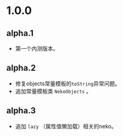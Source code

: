# 1.0.0
## alpha.1
- 第一个内测版本。

## alpha.2
- 修复objects常量模板的`toString`异常问题。
- 追加常量模板类 `NekoObjects` 。

## alpha.3
- 追加 `lazy` （属性值懒加载）相关的neko。
